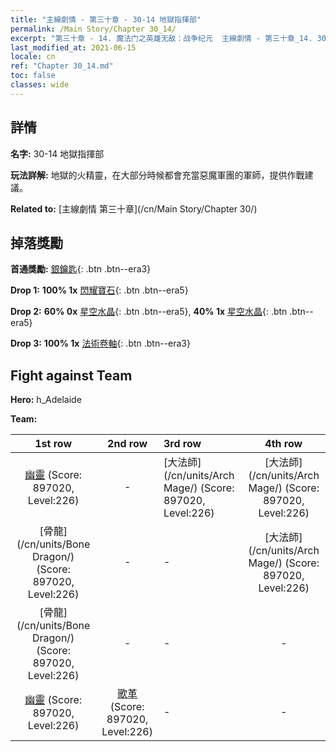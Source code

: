 ```yaml
---
title: "主線劇情 - 第三十章 - 30-14 地獄指揮部"
permalink: /Main Story/Chapter 30_14/
excerpt: "第三十章 - 14. 魔法门之英雄无敌：战争纪元  主線劇情 - 第三十章_14. 30-14 地獄指揮部"
last_modified_at: 2021-06-15
locale: cn
ref: "Chapter 30_14.md"
toc: false
classes: wide
---
```


## 詳情

 **名字:** 30-14 地獄指揮部

 **玩法詳解:** 地獄的火精靈，在大部分時候都會充當惡魔軍團的軍師，提供作戰建議。

 **Related to:** [主線劇情 第三十章](/cn/Main Story/Chapter 30/)

## 掉落獎勵

 **首通獎勵:** [銀鑰匙](/cn/Items/con_693/){: .btn .btn--era3}

 **Drop 1:** **100% 1x** [閃耀寶石](/cn/Items/mat_100/){: .btn .btn--era5}

 **Drop 2:** **60% 0x** [星空水晶](/cn/Items/mat_94/){: .btn .btn--era5}, **40% 1x** [星空水晶](/cn/Items/mat_94/){: .btn .btn--era5}

 **Drop 3:** **100% 1x** [法術卷軸](/cn/Items/con_694/){: .btn .btn--era3}


## Fight against Team
 **Hero:** h_Adelaide

 **Team:**


  | 1st row | 2nd row | 3rd row | 4th row |
  |:----:|:----:|:----|:----:|
  | [幽靈](/cn/units/Wight/) (Score: 897020, Level:226)  | - | [大法師](/cn/units/Arch Mage/) (Score: 897020, Level:226)  | [大法師](/cn/units/Arch Mage/) (Score: 897020, Level:226)  |
  | [骨龍](/cn/units/Bone Dragon/) (Score: 897020, Level:226)  | - | - | [大法師](/cn/units/Arch Mage/) (Score: 897020, Level:226)  |
  | [骨龍](/cn/units/Bone Dragon/) (Score: 897020, Level:226)  | - | - | - |
  | [幽靈](/cn/units/Wight/) (Score: 897020, Level:226)  | [歌革](/cn/units/Gog/) (Score: 897020, Level:226)  | - | - |


